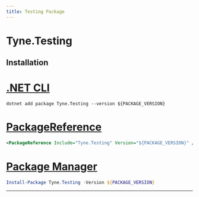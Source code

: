 ```yaml
---
title: Testing Package
---
```


# Tyne.Testing

## Installation

<div class="package-installation">

# [.NET CLI](#tab/dotnet-cli)
```shell
dotnet add package Tyne.Testing --version ${PACKAGE_VERSION}
```
# [PackageReference](#tab/package-reference)
```xml
<PackageReference Include="Tyne.Testing" Version="${PACKAGE_VERSION}" />
```
# [Package Manager](#tab/package-manager)
```powershell
Install-Package Tyne.Testing -Version ${PACKAGE_VERSION}
```
---

</div>